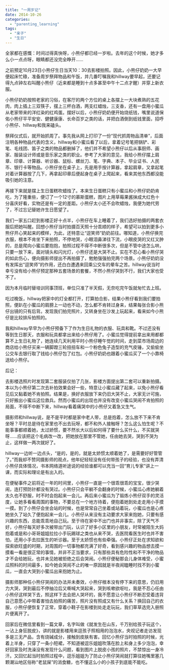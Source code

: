 ```yaml
---
title: "一周岁记"
date: 2014-10-26
categories: 
  - "parenting_learning"
tags: 
  - "亲子"
  - "生日"
---
```


全家都在感慨：时间过得真快呀，小熊仔都已经一岁啦。去年的这个时候，她才多么小一点点呀，眼睛都还没完全睁开……

之前预定10月23日小熊仔生日当天10：30去影楼拍照。因此，小熊仔奶奶一大早便起床忙碌，准备周岁祭拜物品和午饭，并几番叮嘱我和hillway要早起，还要记得九点钟左右叫醒小熊仔（近来都是睡到十点多甚至中午十二点才醒）并穿上新衣服。

小熊仔奶奶按照老家的习俗，在客厅的两个方位的桌上各摆上一大块煮熟的五花肉，肉上插上三双筷子，摆上三杯白酒，两支红蜡烛，三支香，还有一盘用小蜜瓜从老家带来的洋红染的红鸡蛋。摆好以后，小熊仔奶奶便开始烧纸钱，嘴里说道保佑小熊仔平平安安、健健康康、长命百岁之类的话，并把白酒倒到纸钱里面，招呼小熊仔、hillway和我来磕头。

祭拜仪式后，就开始抓周了。事先我从网上打印了一份“现代抓周物品清单”，后面注明各种物品代表的含义，hillway和小蜜瓜看了以后，拿着记号笔把锅铲、彩笔、毛线团、笛子之类的物品都删掉了，他们并不希望小熊仔以后从事厨师、画家、服装设计师或是音乐家之类的职业。参考了大家的意见，我给小熊仔摆上肩章、印章、计算器、听诊器、鼠标、螺丝刀、笔、字典、本子、毕业证书、人民币、银行卡等物品。小熊仔坐在桌子上，先是用手按计算器，拿起肩章，又拿起笔对着计算器按了几下，再拿起印章后便起身在桌子上爬起来，看来其他东西都没能吸引她的注意。

再接下来就是摆上生日蛋糕吹蜡烛了。本来生日蛋糕只有小蜜瓜和小熊仔奶奶肯吃，为了隆重些，便订了一个12寸的慕斯蛋糕，图片上用草莓果酱抹成大红色十分喜庆好看，实物还是有一定的差距。小熊仔太小还不会吹蜡烛，我便为她代劳了，不过忘记替她许生日愿望了。

我们一家五口赶到影楼正好十点半，小熊仔在车上睡着了，我们选好拍摄的两套衣服后把她叫醒。回想小熊仔当时拍摄百天照十分乖顺的样子，希望可以拍到更多小熊仔开心笑起来的模样，为此，还特意让“逗笑师”奶奶前往。哪知道，小熊仔换完衣服，根本不肯坐下来拍照，不停地哭，小眼泪鼻涕往下流，小眼皮哭的又红又肿的，总是爬向小蜜瓜要抱抱，拍照过程不得不中断很多次，但是不管中途怎么哄，只要一放下来，面对镜头和闪光灯，小熊仔还是大哭不止。实在不忍心看小熊仔哭的如此伤心，便向摄影师提出不再拍摄了，勉勉强强拍完两个场景。小熊仔奶奶没有发挥出“逗笑师”的作用，还白白遭遇来回乘公交车的晕车之苦。hillway说当时幸亏没有给小熊仔预定那种五套场景的套餐，不然小熊仔哭到不行，我们大家也受不了。

因为本月临时替培训同事顶班，单位只准了半天假，无奈吃完午饭就匆忙去上班。

吃过晚饭，hillway把家中的灯全都打开，打算拍合影，结果小熊仔看到我们要拍照，便趴在小蜜瓜的肩膀上一动也不动，怎么都不肯转过身来，结果每张合影小熊仔出镜的只有后背。发现我们拍完照片，又转身坐在沙发上玩起来，看来如今小熊仔是比较排斥拍照的。

我和hillway早早为小熊仔预备下了作为生日礼物的衣服、玩具和靴。不过还没有等到生日那天，衣服和玩具都拿出来给小熊仔用了。小蜜瓜觉得提前拿出来用都都算不上生日礼物了，她连续几天利用平时小熊仔睡午觉的时间，走到菜市场周边的商店给小熊仔买来一辆脚蹬三轮扭扭车和一个粉色兔子造型的充气皮锤，又偷偷坐公交车去银行取了钱给小熊仔包了红包。小熊仔奶奶也跟着小蜜瓜买了一个小靠椅送给小熊仔。

后记：

去影楼选照片时发现第二套服装仅拍了几张，影楼方面提出第二套可以重新拍摄。本以为小熊仔第二次去补拍效果会好一些，特意让小蜜瓜藏了起来，以免小熊仔看见后又黏着她不肯拍照。结果是，换好衣服放下来仍旧大哭不止，大家无计可施，只好搬出小蜜瓜这位救兵。然而小蜜瓜的出现也并没有改变小蜜瓜哭闹不肯拍照的局面，不得不中断下来，hillway看着痛哭中的小熊仔又着急又生气。

摄影师和hillway说，是不是平时都是家中老人带，总是抱着，怎么放不下来不肯坐呀？平时总是待在家里也不出去玩呀，都不和外人接触呀？怎么这么怕生呢？不能事事都顺着她，太过娇惯，要不然长大以后如何得了要什么买什么，不买就哭呀……应该把这个毛病改一改，把她放在那里不管她，任由她去哭，哭到不哭为止，这样做一两次就好了。

hillway一边听一边点头，“是的，是的，就是太娇惯太顺着她了，是需要好好管管了。”而我却不赞同摄影师的观点，他年纪轻轻没有任何带孩子的经验，也没有弄清小熊仔具体情况，书本网络道听途说的经验谁都可以充当一回“育儿专家”讲上一课，而实际和理论是有出入的。

在便秘事件之前将近一年的时间里，小熊仔一直是一个很乖很乖的宝宝，很少哭闹，连打预防针都没有哭过。小熊仔只会平躺不会翻身的时候，小蜜瓜心疼她躺着太久也不舒服，时不时会抱起来一会儿。再后来小蜜瓜为了锻炼小熊仔双手的灵活度，让她多看看周围的事物，不要总在一个地方待着，便抱着她到处走走用小手摸一摸。到了小熊仔会坐会站的时候，也是常常自己坐着或站着玩，小蜜瓜也是心疼她坐久了站久了便抱起来一会儿。小熊仔从来没有主动要求大家来抱她，只要有感兴趣的东西，总能乖乖地自己玩。至于待在家中不出门也并非事实，除了天气不好，小熊仔每天好多次被带出门玩，认识了好多小区里的小朋友，时常被陌生大妈抱着或是和小哥哥姐姐拉拉小手玩踢球之类也从来不哭，去医院看医生时也并不害怕，还用小手去拉医生的听诊器。至于太娇惯也有些牵强。小熊仔正处在求知欲和探索欲旺盛的时期，对周围的一切事物都充满了好奇，看到感兴趣的物品想去摸一摸看一看是很正常的事情，并非不正当要求，只有那些具有危险性和不干净的物品才不会给她玩，也并未见她被拒绝之后会哭闹。小熊仔便秘那会儿身体难受，小蜜瓜照料的时间最多，如今她会哭闹不止的唯一原因就是半夜闹瞌睡时找不到小蜜瓜，一直会大哭到小蜜瓜出来抱她为止。

摄影师那种任小熊仔哭闹的办法并未奏效，小熊仔根本没有停下来的意思，仍旧用力大哭，哭到最后不停抽泣后又嘶喊大哭起来，哭到咳嗽欲呕吐，我是不忍心任由小熊仔这样哭下去，照这样下去会把人哭坏的，我不愿意让小熊仔不断忍受着违背自己意愿心中带着害怕去拍照的痛苦，照片没有照成又有什么关系？换回自己的衣服，小熊仔便恢复了正常，穿着小鞋子在影楼到处走走玩玩，我们草草选完入册照片便离开了。

回家后在微信里看到一篇文章，名字叫做《就发生在山东，千万别给孩子玩这个，一沾上身狂脱皮》，讲的就是影楼用来逗孩子照相用的泡泡水，央视记者走访发现多是三无产品，含有烧碱成分，接触到皮肤有害。回忆小熊仔当时拍照的时候，光着上半身，只穿了一条小短裙，不知道被逗乐姐姐吹落在脸上和身上多少泡泡，幸好回家及时洗澡没有发现什么问题，看到图片上脱皮小孩的照片，不禁惊出一身冷汗。又回忆起当时拍照过程中，逗乐姐姐为了防止小熊仔哭闹就打算往她嘴里塞几颗潮汕地区俗称“老鼠屎”的消食糖，也不懂这么小的小孩子到底能不能吃。
